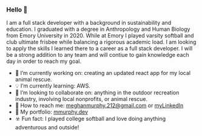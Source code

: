 ### Hello 	:flying_disc:

I am a full stack developer with a background in sustainability and education. I graduated with a degree in Anthropology and Human Biology from Emory University in 2020. While at Emory I played varsity softball and club ultimate frisbee while balancing a rigorous academic load. I am looking to apply the skills I learned there to a career as a full stack developer. I will be a strong addition to any team and will contiue to gain knowledge each day in order to reach my goal.

- :floppy_disk: I’m currently working on: creating an updated react app for my local animal rescue.
- :bulb: I’m currently learning: AWS. 
- :link: I’m looking to collaborate on: anything in the outdoor recreation industry, involving local nonprofits, or animal rescue.
- :postbox: How to reach me: [meghanmurphy.212@gmail.com](meghanmurphy.212@gmail.com) or [myLinkedIn](https://www.linkedin.com/in/meghan-murphy-111445179/)
- :bug: My portfolio: [mmurphy.dev](https://mmurphy222.github.io/portfolio-v1/)
- :biohazard: Fun fact: I played college softball and love doing anything adventurous and outside!

